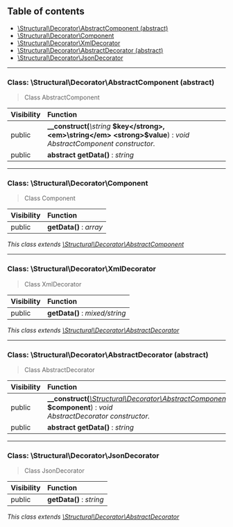 ## Table of contents

- [\Structural\Decorator\AbstractComponent (abstract)](#class-structuraldecoratorabstractcomponent-abstract)
- [\Structural\Decorator\Component](#class-structuraldecoratorcomponent)
- [\Structural\Decorator\XmlDecorator](#class-structuraldecoratorxmldecorator)
- [\Structural\Decorator\AbstractDecorator (abstract)](#class-structuraldecoratorabstractdecorator-abstract)
- [\Structural\Decorator\JsonDecorator](#class-structuraldecoratorjsondecorator)

<hr />

### Class: \Structural\Decorator\AbstractComponent (abstract)

> Class AbstractComponent

| Visibility | Function |
|:-----------|:---------|
| public | <strong>__construct(</strong><em>\string</em> <strong>$key</strong>, <em>\string</em> <strong>$value</strong>)</strong> : <em>void</em><br /><em>AbstractComponent constructor.</em> |
| public | <strong>abstract getData()</strong> : <em>string</em> |

<hr />

### Class: \Structural\Decorator\Component

> Class Component

| Visibility | Function |
|:-----------|:---------|
| public | <strong>getData()</strong> : <em>array</em> |

*This class extends [\Structural\Decorator\AbstractComponent](#class-structuraldecoratorabstractcomponent-abstract)*

<hr />

### Class: \Structural\Decorator\XmlDecorator

> Class XmlDecorator

| Visibility | Function |
|:-----------|:---------|
| public | <strong>getData()</strong> : <em>mixed/string</em> |

*This class extends [\Structural\Decorator\AbstractDecorator](#class-structuraldecoratorabstractdecorator-abstract)*

<hr />

### Class: \Structural\Decorator\AbstractDecorator (abstract)

> Class AbstractDecorator

| Visibility | Function |
|:-----------|:---------|
| public | <strong>__construct(</strong><em>[\Structural\Decorator\AbstractComponent](#class-structuraldecoratorabstractcomponent-abstract)</em> <strong>$component</strong>)</strong> : <em>void</em><br /><em>AbstractDecorator constructor.</em> |
| public | <strong>abstract getData()</strong> : <em>string</em> |

<hr />

### Class: \Structural\Decorator\JsonDecorator

> Class JsonDecorator

| Visibility | Function |
|:-----------|:---------|
| public | <strong>getData()</strong> : <em>string</em> |

*This class extends [\Structural\Decorator\AbstractDecorator](#class-structuraldecoratorabstractdecorator-abstract)*

